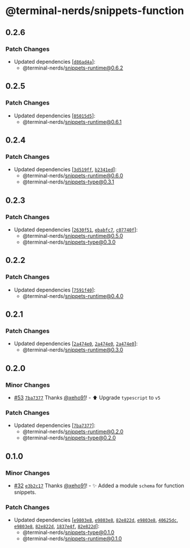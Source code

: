 # @terminal-nerds/snippets-function<!-- markdownlint-disable line-length list-marker-space no-duplicate-header ul-style ul-indent no-bare-urls -->

## 0.2.6

### Patch Changes

-   Updated dependencies [[`d86ad4a`](https://github.com/terminal-nerds/snippets/commit/d86ad4abf89db7ed01dfce729594d07b74d189a7)]:
    -   @terminal-nerds/snippets-runtime@0.6.2

## 0.2.5

### Patch Changes

-   Updated dependencies [[`05015d5`](https://github.com/terminal-nerds/snippets/commit/05015d567ddfc7beff51b9c09aac59c06f3380b9)]:
    -   @terminal-nerds/snippets-runtime@0.6.1

## 0.2.4

### Patch Changes

-   Updated dependencies [[`3d519ff`](https://github.com/terminal-nerds/snippets/commit/3d519ffcc696e8c102fcb8856c9067ad6e51c35d), [`b2341ed`](https://github.com/terminal-nerds/snippets/commit/b2341ed3378773a64fe9df1283e4a3225da0b90e)]:
    -   @terminal-nerds/snippets-runtime@0.6.0
    -   @terminal-nerds/snippets-type@0.3.1

## 0.2.3

### Patch Changes

-   Updated dependencies [[`2630f51`](https://github.com/terminal-nerds/snippets/commit/2630f5138db3f2f1bc0b766cd94c1c415bba2656), [`ebabfc7`](https://github.com/terminal-nerds/snippets/commit/ebabfc72f7831ea12055d0214e47c4be8aa051fd), [`c07740f`](https://github.com/terminal-nerds/snippets/commit/c07740fb2f91e869d75c01b23724a3dad634a0c5)]:
    -   @terminal-nerds/snippets-runtime@0.5.0
    -   @terminal-nerds/snippets-type@0.3.0

## 0.2.2

### Patch Changes

-   Updated dependencies [[`7591f40`](https://github.com/terminal-nerds/snippets/commit/7591f402ea0d6287ccc30c93aab16e725ebd252d)]:
    -   @terminal-nerds/snippets-runtime@0.4.0

## 0.2.1

### Patch Changes

-   Updated dependencies [[`2a474e0`](https://github.com/terminal-nerds/snippets/commit/2a474e0f693bcc245108ccba1ad1606a747c3591), [`2a474e0`](https://github.com/terminal-nerds/snippets/commit/2a474e0f693bcc245108ccba1ad1606a747c3591), [`2a474e0`](https://github.com/terminal-nerds/snippets/commit/2a474e0f693bcc245108ccba1ad1606a747c3591)]:
    -   @terminal-nerds/snippets-runtime@0.3.0

## 0.2.0

### Minor Changes

-   [#53](https://github.com/terminal-nerds/snippets/pull/53) [`7ba7377`](https://github.com/terminal-nerds/snippets/commit/7ba73779bb732b0f1bfe7a9d1c702514fb99a193) Thanks [@xeho91](https://github.com/xeho91)! - ⬆️ Upgrade `typescript` to `v5`

### Patch Changes

-   Updated dependencies [[`7ba7377`](https://github.com/terminal-nerds/snippets/commit/7ba73779bb732b0f1bfe7a9d1c702514fb99a193)]:
    -   @terminal-nerds/snippets-runtime@0.2.0
    -   @terminal-nerds/snippets-type@0.2.0

## 0.1.0

### Minor Changes

-   [#32](https://github.com/terminal-nerds/snippets/pull/32) [`e3b2c17`](https://github.com/terminal-nerds/snippets/commit/e3b2c17b09ebff4f484d5bd6b318520008e7c51e) Thanks [@xeho91](https://github.com/xeho91)! - ✨ Added a module `schema` for function snippets.

### Patch Changes

-   Updated dependencies [[`e9803e8`](https://github.com/terminal-nerds/snippets/commit/e9803e80c0e6b640e8dacae911e8579847e9f0c5), [`e9803e8`](https://github.com/terminal-nerds/snippets/commit/e9803e80c0e6b640e8dacae911e8579847e9f0c5), [`82e822d`](https://github.com/terminal-nerds/snippets/commit/82e822d32580c8f31a51416b05cca0f6a4222c20), [`e9803e8`](https://github.com/terminal-nerds/snippets/commit/e9803e80c0e6b640e8dacae911e8579847e9f0c5), [`40625dc`](https://github.com/terminal-nerds/snippets/commit/40625dcc60a3d3484e1b9bed3b840f215e3c4803), [`e9803e8`](https://github.com/terminal-nerds/snippets/commit/e9803e80c0e6b640e8dacae911e8579847e9f0c5), [`82e822d`](https://github.com/terminal-nerds/snippets/commit/82e822d32580c8f31a51416b05cca0f6a4222c20), [`1837e4f`](https://github.com/terminal-nerds/snippets/commit/1837e4f5ee3883b2187c5b81f6cf8ceb2ed7619a), [`82e822d`](https://github.com/terminal-nerds/snippets/commit/82e822d32580c8f31a51416b05cca0f6a4222c20)]:
    -   @terminal-nerds/snippets-type@0.1.0
    -   @terminal-nerds/snippets-runtime@0.1.0
